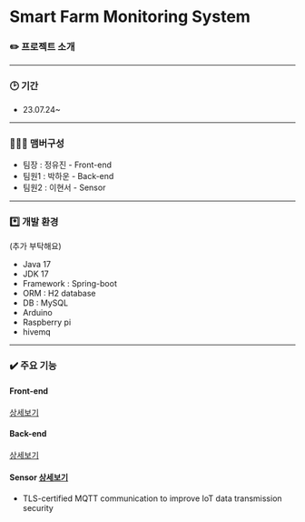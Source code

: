 # Smart Farm Monitoring System


### ✏️ 프로젝트 소개


---

### 🕑 기간

- 23.07.24~

---

### 🧑‍🤝‍🧑 맴버구성
 - 팀장  : 정유진 - Front-end
 - 팀원1 : 박하운 - Back-end
 - 팀원2 : 이현서 - Sensor

---

### *️⃣ 개발 환경

(추가 부탁해요)
- Java 17
- JDK 17
- Framework : Spring-boot
- ORM : H2 database
- DB : MySQL
- Arduino
- Raspberry pi
- hivemq
---

### ✔️ 주요 기능

#### Front-end
<a href="https://github.com/jadewisemann/Smart_Farm_Monitoring_System/wiki/Front%E2%80%90end">상세보기</a>

#### Back-end
<a href="https://github.com/jadewisemann/Smart_Farm_Monitoring_System/wiki/Back%E2%80%90end">상세보기</a>

#### Sensor <a href="https://github.com/jadewisemann/Smart_Farm_Monitoring_System/wiki/Sensor">상세보기</a>
-  TLS-certified MQTT communication to improve IoT data transmission security



